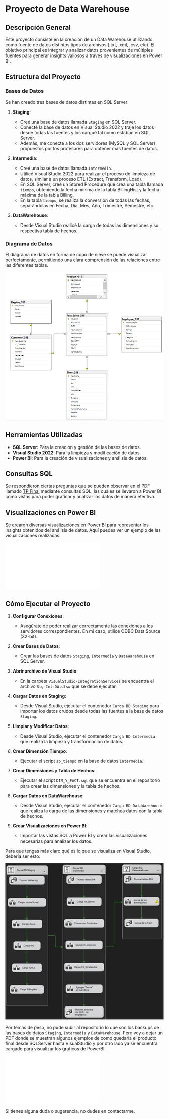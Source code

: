 # Proyecto de Data Warehouse

## Descripción General
Este proyecto consiste en la creación de un Data Warehouse utilizando como fuente de datos distintos tipos de archivos (.txt, .xml, .csv, etc). El objetivo principal es integrar y analizar datos provenientes de múltiples fuentes para generar insights valiosos a través de visualizaciones en Power BI.

## Estructura del Proyecto

### Bases de Datos
Se han creado tres bases de datos distintas en SQL Server:

1. **Staging**:
   - Creé una base de datos llamada `Staging` en SQL Server.
   - Conecté la base de datos en Visual Studio 2022 y traje los datos desde todas las fuentes y los cargué tal como estaban en SQL Server.
   - Además, me conecté a los dos servidores (MySQL y SQL Server) propuestos por los profesores para obtener más fuentes de datos.

2. **Intermedia**:
   - Creé una base de datos llamada `Intermedia`.
   - Utilicé Visual Studio 2022 para realizar el proceso de limpieza de datos, similar a un proceso ETL (Extract, Transform, Load).
   - En SQL Server, creé un Stored Procedure que crea una tabla llamada `tiempo`, obteniendo la fecha mínima de la tabla BillingHist y la fecha máxima de la tabla Billing.
   - En la tabla `tiempo`, se realiza la conversión de todas las fechas, separándolas en Fecha, Día, Mes, Año, Trimestre, Semestre, etc.

3. **DataWarehouse**:
   - Desde Visual Studio realicé la carga de todas las dimensiones y su respectiva tabla de hechos.
   

### Diagrama de Datos
El diagrama de datos en forma de copo de nieve se puede visualizar perfectamente, permitiendo una clara comprensión de las relaciones entre las diferentes tablas.

![Diagrama Data Warehouse](Diagrama_DW.png)

## Herramientas Utilizadas
- **SQL Server**: Para la creación y gestión de las bases de datos.
- **Visual Studio 2022**: Para la limpieza y modificación de datos.
- **Power BI**: Para la creación de visualizaciones y análisis de datos.

## Consultas SQL
Se respondieron ciertas preguntas que se pueden observar en el PDF llamado [TP Final](TP-FINAL.pdf) mediante consultas SQL, las cuales se llevaron a Power BI como vistas para poder graficar y analizar los datos de manera efectiva.

## Visualizaciones en Power BI
Se crearon diversas visualizaciones en Power BI para representar los insights obtenidos del análisis de datos. Aquí puedes ver un ejemplo de las visualizaciones realizadas:

![Dashboard Power BI](Dashboard/Dashboard.pdf)

## Cómo Ejecutar el Proyecto

1. **Configurar Conexiones**:
   - Asegúrate de poder realizar correctamente las conexiones a los servidores correspondientes. En mi caso, utilicé ODBC Data Source (32-bit).

2. **Crear Bases de Datos**:
   - Crear las bases de datos `Staging`, `Intermedia` y `DataWarehouse` en SQL Server.
   
3. **Abrir archivo de Visual Studio**:
   - En la carpeta `VisualStudio-IntegrationServices` se encuentra el archivo `Stg-Int-DW.dtsw` que se debe ejecutar.

4. **Cargar Datos en Staging**:
   - Desde Visual Studio, ejecutar el contenedor `Carga BD Staging` para importar los datos crudos desde todas las fuentes a la base de datos `Staging`.

5. **Limpiar y Modificar Datos**:
   - Desde Visual Studio, ejecutar el contenedor `Carga BD Intermedia` que realiza la limpieza y transformación de datos.

6. **Crear Dimensión Tiempo**:
   - Ejecutar el script `sp_tiempo` en la base de datos `Intermedia`.

7. **Crear Dimensiones y Tabla de Hechos**:
   - Ejecutar el script `DIM_Y_FACT.sql` que se encuentra en el repositorio para crear las dimensiones y la tabla de hechos.

8. **Cargar Datos en DataWarehouse**:
   - Desde Visual Studio, ejecutar el contenedor `Carga BD DataWarehouse` que realiza la carga de las dimensiones y matchea datos con la tabla de hechos.

9. **Crear Visualizaciones en Power BI**:
   - Importar las vistas SQL a Power BI y crear las visualizaciones necesarias para analizar los datos.

Para que tengas más claro qué es lo que se visualiza en Visual Studio, debería ser esto:

![VisualStudio 2022](VisualStudio-IntegrationServices/VisualStudio.jpeg)

Por temas de peso, no pude subir al repositorio lo que son los backups de las bases de datos `Staging`, `Intermedia` y `DataWarehouse`. Pero voy a dejar un PDF donde se muestran algunos ejemplos de como quedaria el producto final desde SQLServer hasta VisualStudio y por otro lado ya se encuentra cargado para visualizar los graficos de PowerBI.

![Ejemplos](EjemploDelProductoFinal/Ejemplos.pdf)

Si tienes alguna duda o sugerencia, no dudes en contactarme.
